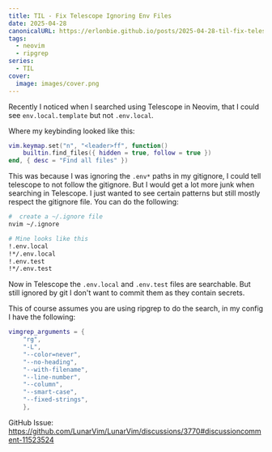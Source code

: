 ```yaml
---
title: TIL - Fix Telescope Ignoring Env Files
date: 2025-04-28
canonicalURL: https://erlonbie.github.io/posts/2025-04-28-til-fix-telescope-ignoring-env-files
tags:
  - neovim
  - ripgrep
series:
  - TIL
cover:
  image: images/cover.png
---
```


Recently I noticed when I searched using Telescope in Neovim, that I could see `env.local.template` but not
`.env.local`.

Where my keybinding looked like this:

```lua
vim.keymap.set("n", "<leader>ff", function()
    builtin.find_files({ hidden = true, follow = true })
end, { desc = "Find all files" })
```

This was because I was ignoring the `.env*` paths in my gitignore, I could tell telescope to not follow the gitignore.
But I would get a lot more junk when searching in Telescope. I just wanted to see certain patterns but still
mostly respect the gitignore file. You can do the following:

```bash
#  create a ~/.ignore file
nvim ~/.ignore

# Mine looks like this
!.env.local
!*/.env.local
!.env.test
!*/.env.test
```


Now in Telescope the `.env.local` and `.env.test` files are searchable. But still ignored by git I don't want to commit
them as they contain secrets.

This of course assumes you are using ripgrep to do the search, in my config I have the following:

```lua
vimgrep_arguments = {
    "rg",
    "-L",
    "--color=never",
    "--no-heading",
    "--with-filename",
    "--line-number",
    "--column",
    "--smart-case",
    "--fixed-strings",
    },
```

GitHub Issue: https://github.com/LunarVim/LunarVim/discussions/3770#discussioncomment-11523524
